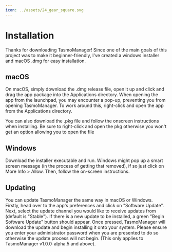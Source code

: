 ```yaml
---
icon: ../assets/24_gear_square.svg
---
```

# Installation
Thanks for downloading TasmoManager! Since one of the main goals of this project was to make it beginner-friendly, I've created a windows installer and macOS .dmg for easy installation. 

## macOS
On macOS, simply download the .dmg release file, open it up and click and drag the app package into the Applications directory. When opening the app from the launchpad, you may encounter a pop-up, preventing you from opening TasmoManager. To work around this, right-click and open the app from the Applications directory.

You can also download the .pkg file and follow the onscreen instructions when installing. Be sure to right-click and open the pkg otherwise you won't get an option allowing you to open the file

## Windows
Download the installer executable and run. Windows might pop up a smart screen message (in the process of getting that removed), if so just click on More Info > Allow. Then, follow the on-screen instructions.

## Updating
You can update TasmoManager the same way in macOS or Windows. Firstly, head over to the app's preferences and click on "Software Update". Next, select the update channel you would like to receive updates from (default is "Stable"). If there is a new update to be installed, a green "Begin Software Update" button should appear. Once pressed, TasmoManager will download the update and begin installing it onto your system. Please ensure you enter your administrator password when you are presented to do so otherwise the update process will not begin. (This only applies to TasmoManager v1.0.0-alpha.5 and above).
